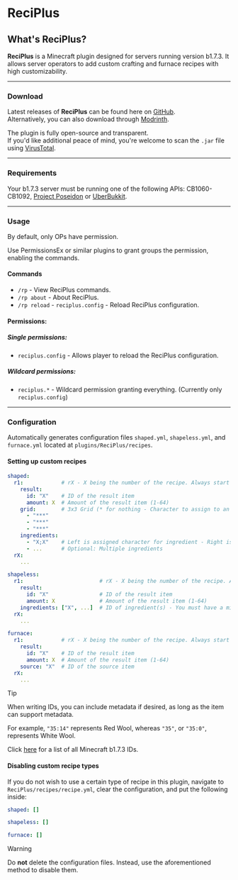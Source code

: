 # ReciPlus
## What's ReciPlus?
**ReciPlus** is a Minecraft plugin designed for servers running version b1.7.3. It allows server operators to add custom crafting and furnace recipes with high customizability.

---
### Download
Latest releases of **ReciPlus** can be found here on [GitHub](https://github.com/AleksandarHaralanov/ReciPlus/releases).<br>
Alternatively, you can also download through [Modrinth](https://modrinth.com/plugin/ReciPlus/versions).

The plugin is fully open-source and transparent.<br>
If you'd like additional peace of mind, you're welcome to scan the `.jar` file using [VirusTotal](https://www.virustotal.com/gui/home/upload).

---
### Requirements
Your b1.7.3 server must be running one of the following APIs: CB1060-CB1092, [Project Poseidon](https://github.com/retromcorg/Project-Poseidon) or [UberBukkit](https://github.com/Moresteck/Project-Poseidon-Uberbukkit).

---
### Usage
By default, only OPs have permission.

Use PermissionsEx or similar plugins to grant groups the permission, enabling the commands.

#### Commands
- `/rp` - View ReciPlus commands.
- `/rp about` - About ReciPlus.
- `/rp reload` - `reciplus.config` - Reload ReciPlus configuration.

#### Permissions:
##### Single permissions:
- `reciplus.config` - Allows player to reload the ReciPlus configuration.
##### Wildcard permissions:
- `reciplus.*` - Wildcard permission granting everything. (Currently only `reciplus.config`)

---
### Configuration
Automatically generates configuration files `shaped.yml`, `shapeless.yml`, and `furnace.yml` located at `plugins/ReciPlus/recipes`.

#### Setting up custom recipes
```yaml
shaped:
  r1:            # rX - X being the number of the recipe. Always start from 1 and increment by 1 accordingly
    result:
      id: "X"    # ID of the result item
      amount: X  # Amount of the result item (1-64)
    grid:        # 3x3 Grid (* for nothing - Character to assign to an ingredient)
      - "***"
      - "***"
      - "***"
    ingredients:
      - "X;X"    # Left is assigned character for ingredient - Right is ID of that ingredient
      - ...      # Optional: Multiple ingredients
  rX:
    ...
```
```yaml
shapeless:
  r1:                        # rX - X being the number of the recipe. Always start from 1 and increment by 1 accordingly
    result:
      id: "X"                # ID of the result item
      amount: X              # Amount of the result item (1-64)
    ingredients: ["X", ...]  # ID of ingredient(s) - You must have a minimum of 1 and a maximum of up to 9; duplicates are allowed
  rX:
    ...
```
```yaml
furnace:
  r1:            # rX - X being the number of the recipe. Always start from 1 and increment by 1 accordingly
    result:
      id: "X"    # ID of the result item
      amount: X  # Amount of the result item (1-64)
    source: "X"  # ID of the source item
  rX:
    ...
```
> [!TIP]
> When writing IDs, you can include metadata if desired, as long as the item can support metadata.
> 
> For example, `"35:14"` represents Red Wool, whereas `"35"`, or `"35:0"`, represents White Wool.
> 
> Click [here](assets/Items.png) for a list of all Minecraft b1.7.3 IDs.

#### Disabling custom recipe types
If you do not wish to use a certain type of recipe in this plugin, navigate to `ReciPlus/recipes/recipe.yml`, clear the configuration, and put the following inside:
```yaml
shaped: []
```
```yaml
shapeless: []
```
```yaml
furnace: []
```
> [!WARNING] 
> Do **not** delete the configuration files. Instead, use the aforementioned method to disable them.